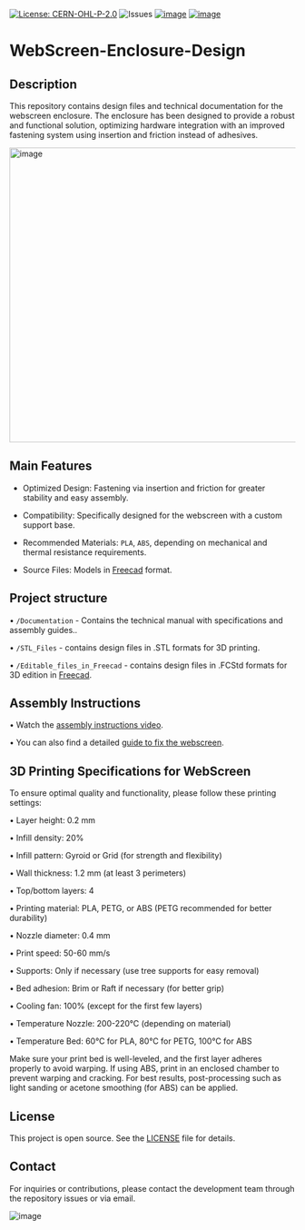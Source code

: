 [![License: CERN-OHL-P-2.0](https://img.shields.io/badge/license-CERN_OHL_P_2.0-blue.svg)](https://opensource.org/license/cern-ohl-p) ![Issues](https://img.shields.io/github/issues/HW-Lab-Hardware-Design-Agency/WebScreen-Enclosure-Design) [![image](https://img.shields.io/badge/website-WebScreen.cc-D31027)](https://webscreen.cc) [![image](https://img.shields.io/badge/view_on-CrowdSupply-099)](https://www.crowdsupply.com/hw-media-lab/webscreen)
# WebScreen-Enclosure-Design
## Description

This repository contains design files and technical documentation for the webscreen enclosure. The enclosure has been designed to provide a robust and functional solution, optimizing hardware integration with an improved fastening system using insertion and friction instead of adhesives.

<img width="1158" height="519" alt="image" src="https://github.com/user-attachments/assets/703cb6aa-f7b5-494f-8036-f36b3a97d788" />

## Main Features

+ Optimized Design: Fastening via insertion and friction for greater stability and easy assembly.

+ Compatibility: Specifically designed for the webscreen with a custom support base.

+ Recommended Materials: `PLA`, `ABS`, depending on mechanical and thermal resistance requirements.

+ Source Files: Models in [Freecad](https://www.freecad.org/) format.

## Project structure
  • `/Documentation` - Contains the technical manual with specifications and assembly guides..

  • `/STL_Files` - contains design files in .STL formats for 3D printing.

  • `/Editable_files_in_Freecad` - contains design files in .FCStd formats for 3D edition in [Freecad](https://www.freecad.org/).

## Assembly Instructions
  • Watch the [assembly instructions video](https://www.youtube.com/watch?v=CHH5L84EN5o&t=1s).

  • You can also find a detailed [guide to fix the webscreen](https://es.ifixit.com/Desmontaje/WebScreen+Teardown/181334).


## 3D Printing Specifications for WebScreen
To ensure optimal quality and functionality, please follow these printing settings:

  • Layer height: 0.2 mm
  
  • Infill density: 20%
  
  • Infill pattern: Gyroid or Grid (for strength and flexibility)
  
  • Wall thickness: 1.2 mm (at least 3 perimeters)
  
  • Top/bottom layers: 4
  
  • Printing material: PLA, PETG, or ABS (PETG recommended for better durability)
  
  • Nozzle diameter: 0.4 mm
  
  • Print speed: 50-60 mm/s
  
  • Supports: Only if necessary (use tree supports for easy removal)
  
  • Bed adhesion: Brim or Raft if necessary (for better grip)
  
  • Cooling fan: 100% (except for the first few layers)
  
  • Temperature Nozzle: 200-220°C (depending on material)
  
  • Temperature Bed: 60°C for PLA, 80°C for PETG, 100°C for ABS

Make sure your print bed is well-leveled, and the first layer adheres properly to avoid warping. If using ABS, print in an enclosed chamber to prevent warping and cracking.
For best results, post-processing such as light sanding or acetone smoothing (for ABS) can be applied.

## License
This project is open source. See the [LICENSE](https://github.com/HW-Lab-Hardware-Design-Agency/WebScreen-Enclosure-Design/blob/main/LICENSE) file for details.

## Contact

For inquiries or contributions, please contact the development team through the repository issues or via email.

![image](https://github.com/user-attachments/assets/e1c5ad5a-53c3-4542-abdb-d4e6ad252ecb)

